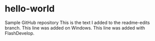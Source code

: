 # hello-world
Sample GitHub repository
This is the text I added to the readme-edits branch.
This line was added on Windows.
This line was added with FlashDevelop.
